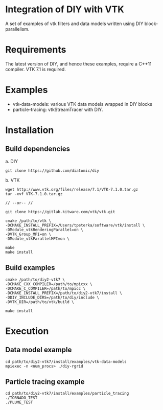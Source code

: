 # Integration of DIY with VTK

A set of examples of vtk filters and data models written using DIY block-parallelism.

# Requirements

The latest version of DIY, and hence these examples, require a C++11 compiler. VTK 7.1 is required.

# Examples

- vtk-data-models: various VTK data models wrapped in DIY blocks
- particle-tracing: vtkStreamTracer with DIY.

# Installation

## Build dependencies

a. DIY

```
git clone https://github.com/diatomic/diy
```

b. VTK

```
wget http://www.vtk.org/files/release/7.1/VTK-7.1.0.tar.gz
tar -xvf VTK-7.1.0.tar.gz

// --or-- //

git clone https://gitlab.kitware.com/vtk/vtk.git

cmake /path/to/vtk \
-DCMAKE_INSTALL_PREFIX=/Users/tpeterka/software/vtk/install \
-DModule_vtkRenderingParallel=on \
-DVTK_Group_MPI=on \
-DModule_vtkParallelMPI=on \

make
make install
```

## Build examples

```
cmake /path/to/diy2-vtk7 \
-DCMAKE_CXX_COMPILER=/path/to/mpicxx \
-DCMAKE_C_COMPILER=/path/to/mpicc \
-DCMAKE_INSTALL_PREFIX=/path/to/diy2-vtk7/install \
-DDIY_INCLUDE_DIRS=/path/to/diy/include \
-DVTK_DIR=/path/to/vtk/build \

make install
```

# Execution

## Data model example
```
cd path/to/diy2-vtk7/install/examples/vtk-data-models
mpiexec -n <num_procs> ./diy-rgrid

```

## Particle tracing example
```
cd path/to/diy2-vtk7/install/examples/particle_tracing
./TORNADO_TEST
./PLUME_TEST

```
